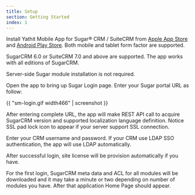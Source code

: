 ```yaml
---
title: Setup
section: Getting Started
index: 1
---
```


Install Yathit Mobile App for Sugar® CRM / SuiteCRM from [Apple App Store](https://play.google.com/store/apps/details?id=com.yathit.dartsugar) and [Android Play Store](https://itunes.apple.com/us/app/dart-sugar/id1293733889?mt=8). Both mobile and tablet form factor are supported. 

SugarCRM 6.0 or SuiteCRM 7.0 and above are supported. The app works with all editions of SugarCRM.

Server-side Sugar module installation is not required. 

Open the app to bring up Sugar Login page. Enter your Sugar portal URL as follow:

{{ "sm-login.gif width466" | screenshot }}

After entering complete URL, the app will make REST API call to acquire SugarCRM version and supported localization language definition. Notice SSL pad lock icon to appear if your server support SSL connection. 

Enter your CRM username and password. If your CRM use LDAP SSO authentication, the app will use LDAP automatically.

After successful login, site license will be provision automatically if you have.

For the first login, SugarCRM meta data and ACL for all modules will be downloaded and it may take a minute or two depending on number of modules you have. After that application Home Page should appear.

